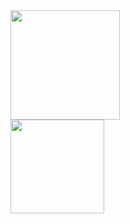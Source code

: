 <a href="https://chasa.wtf">
<span>
<img height="175em" src="https://github-readme-stats.vercel.app/api?username=itschasa&count_private=true&show_icons=true&theme=midnight-purple&hide_border=true" />
<br>
<img height="150em" src="https://github-readme-stats.vercel.app/api/top-langs/?username=itschasa&layout=compact&langs_count=8&theme=midnight-purple&hide_border=true&hide_title=true" />
</span>
</a>
